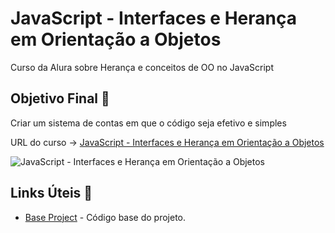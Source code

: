 # JavaScript - Interfaces e Herança em Orientação a Objetos

Curso da Alura sobre Herança e conceitos de OO no JavaScript

## Objetivo Final &#x1F3AF;

Criar um sistema de contas em que o código seja efetivo e simples

URL do curso -> [JavaScript - Interfaces e Herança em Orientação a Objetos](https://cursos.alura.com.br/course/javascript-polimorfismo)

![JavaScript - Interfaces e Herança em Orientação a Objetos](https://www.alura.com.br/assets/api/share/curso-javascript-polimorfismo.png)

## Links Úteis &#x1F517;
* [Base Project](https://github.com/alura-cursos/js-heranca-polimorfismo/archive/projetoinicial.zip) - Código base do projeto.